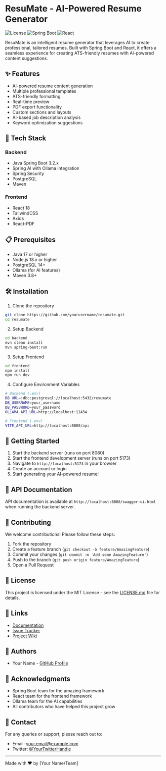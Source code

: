 # ResuMate - AI-Powered Resume Generator

![License](https://img.shields.io/badge/license-MIT-blue.svg)
![Spring Boot](https://img.shields.io/badge/Spring%20Boot-3.2.x-brightgreen.svg)
![React](https://img.shields.io/badge/React-18-blue.svg)

ResuMate is an intelligent resume generator that leverages AI to create professional, tailored resumes. Built with Spring Boot and React, it offers a seamless experience for creating ATS-friendly resumes with AI-powered content suggestions.

## ✨ Features

- AI-powered resume content generation
- Multiple professional templates
- ATS-friendly formatting
- Real-time preview
- PDF export functionality
- Custom sections and layouts
- AI-based job description analysis
- Keyword optimization suggestions

## 🚀 Tech Stack

### Backend
- Java Spring Boot 3.2.x
- Spring AI with Ollama integration
- Spring Security
- PostgreSQL
- Maven

### Frontend
- React 18
- TailwindCSS
- Axios
- React-PDF

## 📋 Prerequisites

- Java 17 or higher
- Node.js 18.x or higher
- PostgreSQL 14+
- Ollama (for AI features)
- Maven 3.8+

## 🛠️ Installation

1. Clone the repository
```bash
git clone https://github.com/yourusername/resumate.git
cd resumate
```

2. Setup Backend
```bash
cd backend
mvn clean install
mvn spring-boot:run
```

3. Setup Frontend
```bash
cd frontend
npm install
npm run dev
```

4. Configure Environment Variables
```bash
# Backend (.env)
DB_URL=jdbc:postgresql://localhost:5432/resumate
DB_USERNAME=your_username
DB_PASSWORD=your_password
OLLAMA_API_URL=http://localhost:11434

# Frontend (.env)
VITE_API_URL=http://localhost:8080/api
```

## 🌟 Getting Started

1. Start the backend server (runs on port 8080)
2. Start the frontend development server (runs on port 5173)
3. Navigate to `http://localhost:5173` in your browser
4. Create an account or login
5. Start generating your AI-powered resume!

## 📖 API Documentation

API documentation is available at `http://localhost:8080/swagger-ui.html` when running the backend server.

## 🤝 Contributing

We welcome contributions! Please follow these steps:

1. Fork the repository
2. Create a feature branch (`git checkout -b feature/AmazingFeature`)
3. Commit your changes (`git commit -m 'Add some AmazingFeature'`)
4. Push to the branch (`git push origin feature/AmazingFeature`)
5. Open a Pull Request

## 📝 License

This project is licensed under the MIT License - see the [LICENSE.md](LICENSE.md) file for details.

## 🔗 Links

- [Documentation](link-to-docs)
- [Issue Tracker](link-to-issues)
- [Project Wiki](link-to-wiki)

## 👥 Authors

- Your Name - [GitHub Profile](your-github-profile)

## 🙏 Acknowledgments

- Spring Boot team for the amazing framework
- React team for the frontend framework
- Ollama team for the AI capabilities
- All contributors who have helped this project grow

## 📧 Contact

For any queries or support, please reach out to:
- Email: your.email@example.com
- Twitter: [@YourTwitterHandle](https://twitter.com/YourTwitterHandle)

---
Made with ❤️ by [Your Name/Team]
